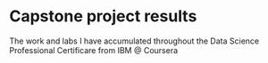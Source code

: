 # Capstone project results
The work and labs I have accumulated throughout the Data Science Professional Certificare from IBM @ Coursera
